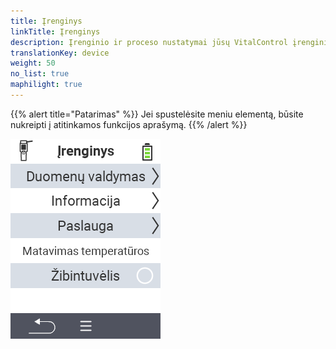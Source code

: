 ```yaml
---
title: Įrenginys
linkTitle: Įrenginys
description: Įrenginio ir proceso nustatymai jūsų VitalControl įrenginiui
translationKey: device
weight: 50
no_list: true
maphilight: true
---
```

{{% alert title="Patarimas" %}}
Jei spustelėsite meniu elementą, būsite nukreipti į atitinkamos funkcijos aprašymą.
{{% /alert %}}

<img src="images/menu.png" alt="VitalControl Įrenginys" title="Įrenginys" usemap="#workmap" class="maphilight" />

<map name="workmap">
  <area shape="rect" coords="2,40,238,80" alt="Duomenų valdymas" title="Vykdykite duomenų atsargines kopijas, eksportuokite savo duomenis ir atstatykite įrenginį&#10;Pelės spustelėjimas: atidaryti dokumentaciją" href="/lt/docs/device/data-management/">
  <area shape="rect" coords="2,80,238,120" alt="Informacija" title="Peržiūrėkite svarbią programinės ir techninės įrangos informaciją&#10;Pelės spustelėjimas: atidaryti dokumentaciją" href="/lt/docs/device/info/">
  <area shape="rect" coords="2,120,238,160" alt="Aptarnavimas" title="Patikrinkite savo įrenginio tvarkykles, atnaujinkite programinę įrangą ir atlikite diapazono testą&#10;Pelės spustelėjimas: atidaryti dokumentaciją" href="/lt/docs/device/service/">
  <area shape="rect" coords="2,160,238,200" alt="Temperatūros matavimas" title="Patikrinkite savo įrenginio temperatūros matavimą&#10;Pelės spustelėjimas: atidaryti dokumentaciją" href="/lt/docs/device/temperature-measurement/">
  <area shape="rect" coords="2,200,238,240" alt="Žibintuvėlis" title="Įjunkite arba išjunkite šviesą savo VitalControl įrenginyje&#10;Pelės spustelėjimas: atidaryti dokumentaciją" href="/lt/docs/device/flashlight/">

  <area shape="rect" coords="2,282,97,318" alt="Atgal" title="Grįžti vienu lygiu atgal" href="/lt/docs/menu/mainmenu/">
</map>
